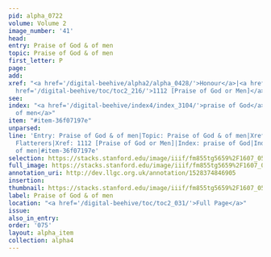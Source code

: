 ```yaml
---
pid: alpha_0722
volume: Volume 2
image_number: '41'
head: 
entry: Praise of God & of men
topic: Praise of God & of men
first_letter: P
page: 
add: 
xref: "<a href='/digital-beehive/alpha2/alpha_0428/'>Honour</a>|<a href='/digital-beehive/alpha2/alpha_0329/'>Flatterers</a>|<a
  href='/digital-beehive/toc/toc2_216/'>1112 [Praise of God or Men]</a>"
see: 
index: "<a href='/digital-beehive/index4/index_3104/'>praise of God</a>|<a href='/digital-beehive/index4/index_3105/'>praise
  of men</a>"
item: "#item-36f07197e"
unparsed: 
line: 'Entry: Praise of God & of men|Topic: Praise of God & of men|Xref: Honour|Xref:
  Flatterers|Xref: 1112 [Praise of God or Men]|Index: praise of God|Index: praise
  of men|#item-36f07197e'
selection: https://stacks.stanford.edu/image/iiif/fm855tg5659%2F1607_0508/308,4474,2990,576/full/0/default.jpg
full_image: https://stacks.stanford.edu/image/iiif/fm855tg5659%2F1607_0508/full/full/0/default.jpg
annotation_uri: http://dev.llgc.org.uk/annotation/1528374846905
insertion: 
thumbnail: https://stacks.stanford.edu/image/iiif/fm855tg5659%2F1607_0508/308,4474,600,180/250,/0/default.jpg
label: Praise of God & of men
location: "<a href='/digital-beehive/toc/toc2_031/'>Full Page</a>"
issue: 
also_in_entry: 
order: '075'
layout: alpha_item
collection: alpha4
---
```


